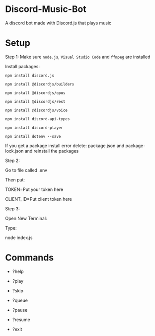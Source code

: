# Discord-Music-Bot
A discord bot made with Discord.js that plays music

# Setup

Step 1: 
Make sure `node.js`, `Visual Studio Code` and `ffmpeg` are installed

Install packages:
```
npm install discord.js
```
```
npm install @discordjs/builders
```
```
npm install @discordjs/opus
```
```
npm install @discordjs/rest
```
```
npm install @discordjs/voice
```
```
npm install discord-api-types
```
```
npm install discord-player
```
```
npm install dotenv --save
```

If you get a package install error delete: package.json and package-lock.json and reinstall the packages

Step 2:

Go to file called .env

Then put:

TOKEN=Put your token here

CLIENT_ID=Put client token here

Step 3:

Open New Terminal:

Type:

node index.js

# Commands

- ?help

- ?play

- ?skip

- ?queue

- ?pause

- ?resume

- ?exit
